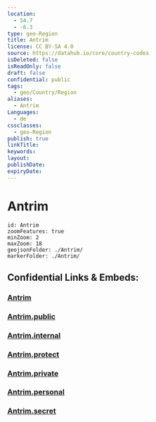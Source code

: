 ```yaml
---
location:
  - 54.7
  - -6.3
type: geo-Region
title: Antrim
license: CC BY-SA 4.0
source: https://datahub.io/core/country-codes
isDeleted: false
isReadOnly: false
draft: false
confidential: public
tags:
  - geo/Country/Region
aliases:
  - Antrim
Languages:
  - de
cssclasses:
  - geo-Region
publish: true
linkTitle:
keywords:
layout:
publishDate:
expiryDate:
---
```


# Antrim

```leaflet
id: Antrim
zoomFeatures: true 
minZoom: 2 
maxZoom: 18
geojsonFolder: ./Antrim/
markerFolder: ./Antrim/
```


## Confidential Links & Embeds: 

### [Antrim](/_Standards/Earth/Continent/Europe/Europe~North/UK/Ireland~North/counties~Ireland~North/Antrim_and_Newtownabbey/cities~AntrimandNewtownabbey/Antrim.md) 

### [Antrim.public](/_public/Earth/Continent/Europe/Europe~North/UK/Ireland~North/counties~Ireland~North/Antrim_and_Newtownabbey/cities~AntrimandNewtownabbey/Antrim.public.md) 

### [Antrim.internal](/_internal/Earth/Continent/Europe/Europe~North/UK/Ireland~North/counties~Ireland~North/Antrim_and_Newtownabbey/cities~AntrimandNewtownabbey/Antrim.internal.md) 

### [Antrim.protect](/_protect/Earth/Continent/Europe/Europe~North/UK/Ireland~North/counties~Ireland~North/Antrim_and_Newtownabbey/cities~AntrimandNewtownabbey/Antrim.protect.md) 

### [Antrim.private](/_private/Earth/Continent/Europe/Europe~North/UK/Ireland~North/counties~Ireland~North/Antrim_and_Newtownabbey/cities~AntrimandNewtownabbey/Antrim.private.md) 

### [Antrim.personal](/_personal/Earth/Continent/Europe/Europe~North/UK/Ireland~North/counties~Ireland~North/Antrim_and_Newtownabbey/cities~AntrimandNewtownabbey/Antrim.personal.md) 

### [Antrim.secret](/_secret/Earth/Continent/Europe/Europe~North/UK/Ireland~North/counties~Ireland~North/Antrim_and_Newtownabbey/cities~AntrimandNewtownabbey/Antrim.secret.md)

